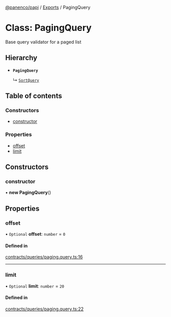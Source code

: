 [@panenco/papi](../README.md) / [Exports](../modules.md) / PagingQuery

# Class: PagingQuery

Base query validator for a paged list

## Hierarchy

- **`PagingQuery`**

  ↳ [`SortQuery`](SortQuery.md)

## Table of contents

### Constructors

- [constructor](PagingQuery.md#constructor)

### Properties

- [offset](PagingQuery.md#offset)
- [limit](PagingQuery.md#limit)

## Constructors

### constructor

• **new PagingQuery**()

## Properties

### offset

• `Optional` **offset**: `number` = `0`

#### Defined in

[contracts/queries/paging.query.ts:16](https://github.com/Panenco/papi/blob/556ec9d/src/contracts/queries/paging.query.ts#L16)

___

### limit

• `Optional` **limit**: `number` = `20`

#### Defined in

[contracts/queries/paging.query.ts:22](https://github.com/Panenco/papi/blob/556ec9d/src/contracts/queries/paging.query.ts#L22)
